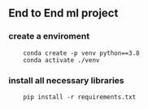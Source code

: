 ## End to End ml project
 
 ### create a enviroment
```
    conda create -p venv python==3.8
    conda activate ./venv
```

### install all necessary libraries
```
    pip install -r requirements.txt
```